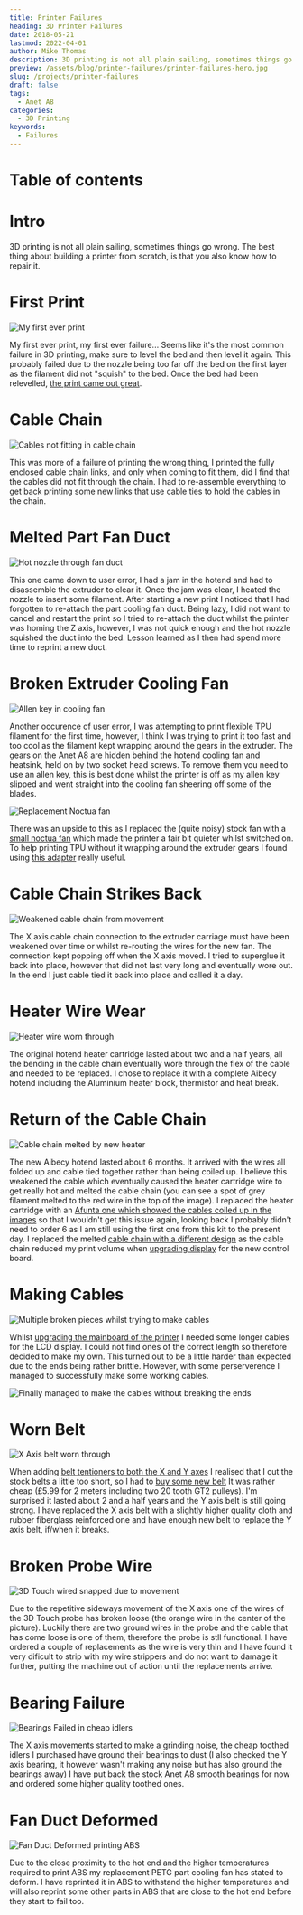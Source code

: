 ```yaml
---
title: Printer Failures
heading: 3D Printer Failures
date: 2018-05-21
lastmod: 2022-04-01
author: Mike Thomas
description: 3D printing is not all plain sailing, sometimes things go wrong. The best thing about building a printer from scratch, is that you also know how to repair it.
preview: /assets/blog/printer-failures/printer-failures-hero.jpg
slug: /projects/printer-failures
draft: false
tags:
  - Anet A8
categories:
  - 3D Printing
keywords:
  - Failures
---
```


# Table of contents

# Intro

3D printing is not all plain sailing, sometimes things go wrong. The best thing about building a printer from scratch, is that you also know how to repair it.

# First Print

![My first ever print](/assets/blog/printer-failures/first-print.jpg)

My first ever print, my first ever failure... Seems like it's the most common failure in 3D printing, make sure to level the bed and then level it again. This probably failed due to the nozzle being too far off the bed on the first layer as the filament did not "squish" to the bed. Once the bed had been relevelled, [the print came out great](printer#finished).

# Cable Chain

![Cables not fitting in cable chain](/assets/blog/printer-failures/cable-chain.jpg)

This was more of a failure of printing the wrong thing, I printed the fully enclosed cable chain links, and only when coming to fit them, did I find that the cables did not fit through the chain. I had to re-assemble everything to get back printing some new links that use cable ties to hold the cables in the chain.

# Melted Part Fan Duct

![Hot nozzle through fan duct](/assets/blog/printer-failures/fan-duct-melted.jpg)

This one came down to user error, I had a jam in the hotend and had to disassemble the extruder to clear it. Once the jam was clear, I heated the nozzle to insert some filament. After starting a new print I noticed that I had forgotten to re-attach the part cooling fan duct. Being lazy, I did not want to cancel and restart the print so I tried to re-attach the duct whilst the printer was homing the Z axis, however, I was not quick enough and the hot nozzle squished the duct into the bed. Lesson learned as I then had spend more time to reprint a new duct.

# Broken Extruder Cooling Fan

![Allen key in cooling fan](/assets/blog/printer-failures/cooling-fan-broken.jpg)

Another occurence of user error, I was attempting to print flexible TPU filament for the first time, however, I think I was trying to print it too fast and too cool as the filament kept wrapping around the gears in the extruder. The gears on the Anet A8 are hidden behind the hotend cooling fan and heatsink, held on by two socket head screws. To remove them you need to use an allen key, this is best done whilst the printer is off as my allen key slipped and went straight into the cooling fan sheering off some of the blades.

![Replacement Noctua fan](/assets/blog/printer-failures/cooling-fan-noctua.jpg)

There was an upside to this as I replaced the (quite noisy) stock fan with a [small noctua fan](https://www.amazon.co.uk/gp/product/B009NQLT0M) which made the printer a fair bit quieter whilst switched on. To help printing TPU without it wrapping around the extruder gears I found using [this adapter](printer-printed-upgrades#flex-filament-and-easy-filament-change-adapter-for-anet-a8) really useful.

# Cable Chain Strikes Back

![Weakened cable chain from movement](/assets/blog/printer-failures/cable-chain-weakened.jpg)

The X axis cable chain connection to the extruder carriage must have been weakened over time or whilst re-routing the wires for the new fan. The connection kept popping off when the X axis moved. I tried to superglue it back into place, however that did not last very long and eventually wore out. In the end I just cable tied it back into place and called it a day.

# Heater Wire Wear

![Heater wire worn through](/assets/blog/printer-failures/heater-wire-wear.jpg)

The original hotend heater cartridge lasted about two and a half years, all the bending in the cable chain eventually wore through the flex of the cable and needed to be replaced. I chose to replace it with a complete Aibecy hotend including the Aluminium heater block, thermistor and heat break.

# Return of the Cable Chain

![Cable chain melted by new heater](/assets/blog/printer-failures/cable-chain-melted.jpg)

The new Aibecy hotend lasted about 6 months. It arrived with the wires all folded up and cable tied together rather than being coiled up. I believe this weakened the cable which eventually caused the heater cartridge wire to get really hot and melted the cable chain (you can see a spot of grey filament melted to the red wire in the top of the image). I replaced the heater cartridge with an [Afunta one which showed the cables coiled up in the images](https://www.amazon.co.uk/gp/product/B07J43HFLK) so that I wouldn't get this issue again, looking back I probably didn't need to order 6 as I am still using the first one from this kit to the present day.
I replaced the melted [cable chain with a different design](printer-printed-upgrades#anet-a8-x-axis-cable-chain-with-z-end-stop) as the cable chain reduced my print volume when [upgrading display](printer-hardware-upgrades#tft24-mount) for the new control board.

# Making Cables

![Multiple broken pieces whilst trying to make cables](/assets/blog/printer-failures/broken-cable-ends.jpg)

Whilst [upgrading the mainboard of the printer](printer-hardware-upgrades) I needed some longer cables for the LCD display. I could not find ones of the correct length so therefore decided to make my own. This turned out to be a little harder than expected due to the ends being rather brittle. However, with some perserverence I managed to successfully make some working cables.

![Finally managed to make the cables without breaking the ends](/assets/blog/printer-failures/cables-complete.jpg)

# Worn Belt

![X Axis belt worn through](/assets/blog/printer-failures/worn-belt.jpg)

When adding [belt tentioners to both the X and Y axes](printer-printed-upgrades#motion-upgrades) I realised that I cut the stock belts a little too short, so I had to [buy some new belt](https://www.amazon.co.uk/gp/product/B0719S15FN) It was rather cheap (£5.99 for 2 meters including two 20 tooth GT2 pulleys). I'm surprised it lasted about 2 and a half years and the Y axis belt is still going strong. I have replaced the X axis belt with a slightly higher quality cloth and rubber fiberglass reinforced one and have enough new belt to replace the Y axis belt, if/when it breaks.

# Broken Probe Wire

![3D Touch wired snapped due to movement](/assets/blog/printer-failures/broken-probe-wire.jpg)

Due to the repetitive sideways movement of the X axis one of the wires of the 3D Touch probe has broken loose (the orange wire in the center of the picture). Luckily there are two ground wires in the probe and the cable that has come loose is one of them, therefore the probe is stll functional. I have ordered a couple of replacements as the wire is very thin and I have found it very dificult to strip with my wire strippers and do not want to damage it further, putting the machine out of action until the replacements arrive.

# Bearing Failure

![Bearings Failed in cheap idlers](/assets/blog/printer-failures/bearing-failure.jpg)

The X axis movements started to make a grinding noise, the cheap toothed idlers I purchased have ground their bearings to dust (I also checked the Y axis bearing, it however wasn't making any noise but has also ground the bearings away) I have put back the stock Anet A8 smooth bearings for now and ordered some higher quality toothed ones.

# Fan Duct Deformed

![Fan Duct Deformed printing ABS](/assets/blog/printer-failures/fan-duct-deformed.jpg)

Due to the close proximity to the hot end and the higher temperatures required to print ABS my replacement PETG part cooling fan has stated to deform. I have reprinted it in ABS to withstand the higher temperatures and will also reprint some other parts in ABS that are close to the hot end before they start to fail too.
